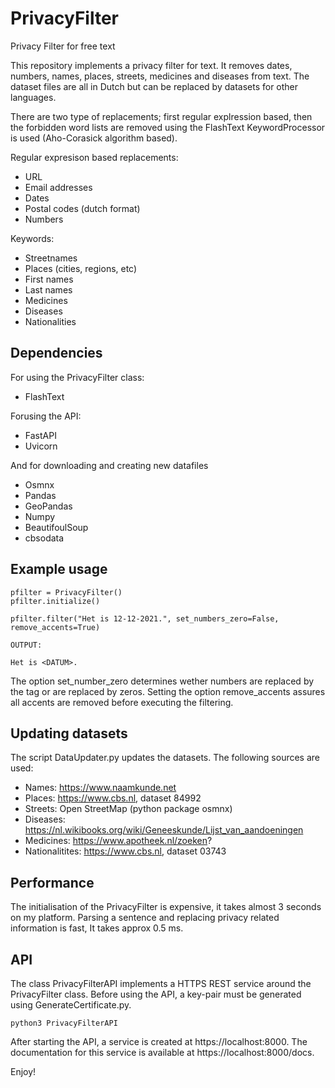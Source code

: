 # PrivacyFilter
Privacy Filter for free text

This repository implements a privacy filter for text. It removes dates, numbers, names, places, streets, medicines 
and diseases from text. The dataset files are all in Dutch but can be replaced by datasets for other languages.

There are two type of replacements; first regular explression based, then the forbidden word lists are removed using the
FlashText KeywordProcessor is used (Aho-Corasick algorithm based).

Regular expresison based replacements:
- URL
- Email addresses
- Dates
- Postal codes (dutch format)
- Numbers

Keywords:
- Streetnames
- Places (cities, regions, etc)
- First names
- Last names
- Medicines
- Diseases
- Nationalities


## Dependencies
For using the PrivacyFilter class:
- FlashText

Forusing the API:
- FastAPI
- Uvicorn

And for downloading and creating new datafiles
- Osmnx
- Pandas
- GeoPandas
- Numpy
- BeautifoulSoup
- cbsodata

## Example usage
~~~~
pfilter = PrivacyFilter()
pfilter.initialize()

pfilter.filter("Het is 12-12-2021.", set_numbers_zero=False, remove_accents=True)

OUTPUT:

Het is <DATUM>. 
~~~~

The option set_number_zero determines wether numbers are replaced by the tag <NUMBER> or are 
replaced by zeros. Setting the option remove_accents assures all accents are removed before 
executing the filtering.  

## Updating datasets

The script DataUpdater.py updates the datasets. The following sources are used:
- Names: https://www.naamkunde.net
- Places: https://www.cbs.nl, dataset 84992
- Streets: Open StreetMap (python package osmnx) 
- Diseases: https://nl.wikibooks.org/wiki/Geneeskunde/Lijst_van_aandoeningen
- Medicines: https://www.apotheek.nl/zoeken?
- Nationalitites: https://www.cbs.nl, dataset 03743


## Performance

The initialisation of the PrivacyFilter is expensive, it takes almost 3 seconds on my platform.
Parsing a sentence and replacing privacy related information is fast, It takes approx 0.5 ms.

## API

The class PrivacyFilterAPI implements a HTTPS REST service around the PrivacyFilter class. Before 
using the API, a key-pair must be generated using GenerateCertificate.py.

~~~~
python3 PrivacyFilterAPI
~~~~

After starting the API, a service is created at https://localhost:8000. The documentation for this 
service is available at https://localhost:8000/docs.

Enjoy!